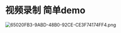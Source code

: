 # 视频录制 简单demo
![65020FB3-9ABD-48B0-92CE-CE3F74174FF4.png](https://ooo.0o0.ooo/2016/08/11/57ac20ff9c9f5.png)
